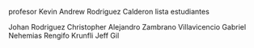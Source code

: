 profesor
Kevin Andrew Rodriguez Calderon
lista estudiantes

Johan Rodriguez
Christopher Alejandro Zambrano Villavicencio
Gabriel Nehemias Rengifo Krunfli
Jeff Gil


